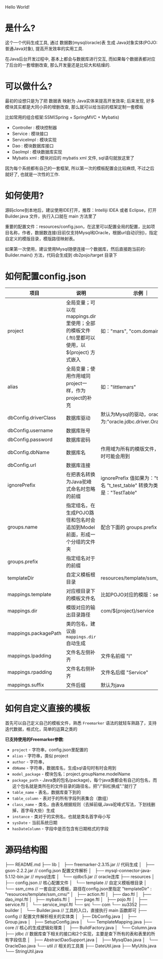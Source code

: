 Hello World!

# 是什么?
这个一个代码生成工具, 通过 数据数(mysql/oracle)表 生成 Java对象实体(POJO:普通Java对象), 提高开发效率的实用工具.

在Java后台开发过程中, 基本上都会与数据库进行交互, 而如果每个数据表都对应了后台的一套增删改查, 那么开发量还是比较大和枯燥的.

# 可以做什么?

最初的设想只是为了把 数据表 映射为 Java实体来提高开发效率; 后来发现, 好多模块其实都是大同小异的增删改查, 那么就可以给当前的框架定制一套模板

比如常用的组合框架:SSM(Spring + SpringMVC + Mybatis)
- Controller : 模块控制器
- Service : 模块接口
- ServiceImpl : 模块实现
- Dao : 模块数据库接口
- DaoImpl : 模块数据库实现
- Mybatis xml : 模块对应的 mybatis xml 文件, sql语句就放这里了

因为每个系统都有自己的一套框架, 所以第一次的模板配置会比较麻烦, 不过之后就好了, 也就是一次性的工作.


# 如何使用?
源码clone到本地后，建议使用IDE打开，推荐：Intelliji IDEA 或者 Eclipse，打开 Builder.java 文件，执行入口就在 main 方法里了

重要的配置文件：resources/config.json，在这里可以配置全局的配置，比如项目名称，作者，数据数连接(目前仅支持Mysql和Oracle，根据url自动识别)，指定自定义的模版目录，模版路径映射表。

如果第一次使用，建议使用Mysql随便连接一个数据库，然后直接跑当前的: Builder.main() 方法，代码会生成到 db2pojo/target 目录下


# 如何配置config.json

|    项目    |  说明  |  示例  ｜
| --- | --- | --- |
| project | 全局变量；可以在 mappings.dir 里使用；全部的模板文件(.ftl)里都可以使用，以 ${project} 方式嵌入 | 如："mars", "com.domain.other" |
| alias | 全局变量；使用作用域同project一样，作为project的补充 | 如："littlemars" |
| dbConfig.driverClass | 数据库驱动 | 默认为Mysql的驱动，oracle为:"oracle.jdbc.driver.OracleDriver" |
| dbConfig.username | 数据库账号 |  |
| dbConfig.password | 数据库密码 |  |
| dbConfig.dbName | 数据库名 | 作用域为所有的模版文件，在sql生成时可能会用到 |
| dbConfig.url | 数据库连接 |  |
| ignorePrefix | 在把表名转换为Java驼峰式命名时忽略的前缀 | ignorePrefix 值如果为："t_" 时，表名 "t_test_table" 转换为类名时则是："TestTable"  |
| groups.name | 指定组名，在生成POJO路径和包名时会追加到Model前面，形成一个分组的文件夹 | 配合下面的 groups.prefix 一起使用 |
| groups.prefix | 指定组名对于的前缀 |  |
| templateDir | 自定义模板根目录 | resources/template/ssm_cms/ |
| mappings.template | 对应根目录下的模板文件名 | 比如POJO对应的模版：service.ftl |
| mappings.dir | 模版对应的输出目录路径 | com/${project}/service |
| mappings.packagePath | 类的包名，建议由 `mappings.dir` 自动生成 |  |
| mappings.lpadding | 文件名左侧补齐 | 文件名前缀 "I" |
| mappings.rpadding | 文件名右侧补齐 | 文件名后缀 "Service" |
| mappings.suffix | 文件后缀 | 默认为java |


# 如何自定义直接的模板
首先可以自己定义自己的模板文件，熟悉 `Freemarker` 语法的就轻车熟路了，支持迭代数据，格式化，简单的运算之类的

**已支持使用的Freemarker参数**:
- `project` - 字符串，config.json里配置的
- `alias` - 字符串，类似 project
- `author` - 字符串，
- `dbName` - 字符串，数据库名，生成sql语句时有时会用到
- `model_package` - 模块包名：project.groupName.modelName
- `package_path` - Java类的包名(package)，每个java类都会有自己的包名，而这个包名就是类所在的文件目录的路径名，把"/"斜杠换成"."就行了
- `table_name` - 表名，数据库查下到的
- `table_column` - 表对于的所有字段列表集合（数组）
- `class_name` - 类名，由表名根据规则（去掉前缀,Java驼峰式写法，下划线删掉，首字母大些）生成
- `instance` - 类对于的实例名，也就是类名首字母小写
- `sysDate` - 当前系统日期
- `hasDateColumn` - 字段中是否包含有日期格式的字段


# 源码结构图
├── README.md
├── lib
│   ├── freemarker-2.3.15.jar                 // 代码生成
│   ├── gson-2.2.2.jar                        // config.json 配置文件解析
│   ├── mysql-connector-java-5.1.12-bin.jar   // mysql连库
│   └── ojdbc5.jar                            // oracle连库
├── resources
│   ├── config.json                           // 核心配置文件
│   └── template                              // 自定义模板根目录
│       └── ssm_cms                           // 一套自定义模板，路径在config.json里指定 "templateDir" : "resources/template/ssm_cms/"
│           ├── action.ftl
│           ├── dao.ftl
│           ├── dao_impl.ftl
│           ├── mybatis.ftl
│           ├── page.ftl
│           ├── pojo.ftl
│           ├── service.ftl
│           └── service_impl.ftl
└── src
    └── com
        └── xu3352
            ├── builder
            │   └── Builder.java                // 工具的入口，直接执行 main 函数即可
            ├── config                          // 配置文件解析相关的实体类
            │   ├── DbConfig.java
            │   ├── Group.java
            │   ├── SetupConfig.java
            │   └── TemplateMapping.java
            ├── core                            // 核心的生成逻辑处理类
            │   ├── BuildFactory.java
            │   └── Column.java
            ├── jdbc                            // 数据库查下相关的接口和2个实现，主要是查下所有的表和表里的所有字段信息
            │   ├── AbstractDaoSupport.java
            │   ├── MysqlDao.java
            │   └── OracleDao.java
            └── util                            // 相关的工具类
                ├── DateUtil.java
                ├── MyUtils.java
                └── StringUtil.java



